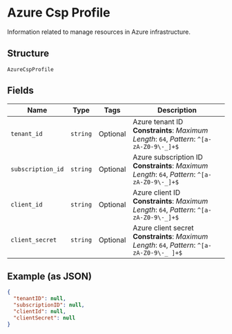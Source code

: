 
# Azure Csp Profile

Information related to manage resources in Azure infrastructure.

## Structure

`AzureCspProfile`

## Fields

| Name | Type | Tags | Description |
|  --- | --- | --- | --- |
| `tenant_id` | `string` | Optional | Azure tenant ID<br>**Constraints**: *Maximum Length*: `64`, *Pattern*: `^[a-zA-Z0-9\-_]+$` |
| `subscription_id` | `string` | Optional | Azure subscription ID<br>**Constraints**: *Maximum Length*: `64`, *Pattern*: `^[a-zA-Z0-9\-_]+$` |
| `client_id` | `string` | Optional | Azure client ID<br>**Constraints**: *Maximum Length*: `64`, *Pattern*: `^[a-zA-Z0-9\-_]+$` |
| `client_secret` | `string` | Optional | Azure client secret<br>**Constraints**: *Maximum Length*: `64`, *Pattern*: `^[a-zA-Z0-9\-_ ]+$` |

## Example (as JSON)

```json
{
  "tenantID": null,
  "subscriptionID": null,
  "clientId": null,
  "clientSecret": null
}
```

